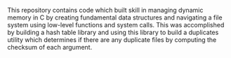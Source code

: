 This repository contains code which built skill in managing dynamic memory in C by creating fundamental data structures and navigating a file system using low-level functions and system calls. This was accomplished by building a hash table library and using this library to build a duplicates utility which determines if there are any duplicate files by computing the checksum of each argument. 
